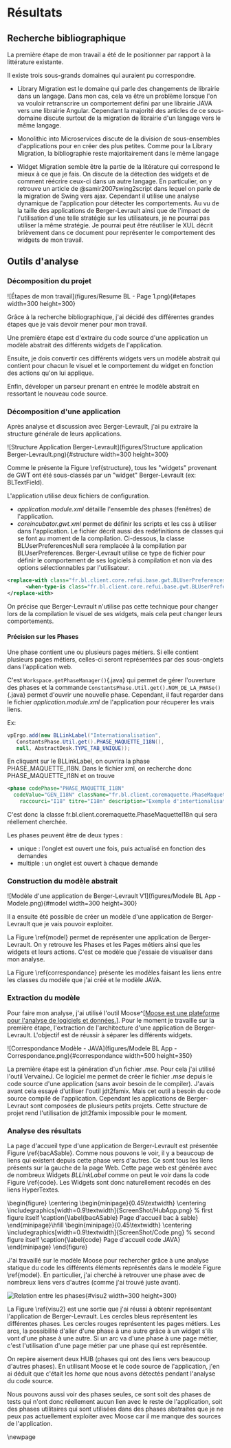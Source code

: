 # Résultats

## Recherche bibliographique

La première étape de mon travail a été de le positionner par rapport à la littérature existante.

Il existe trois sous-grands domaines qui auraient pu correspondre.

- Library Migration est le domaine qui parle des changements de librairie dans un langage. Dans mon cas, cela va être un problème lorsque l'on va vouloir retranscrire un comportement défini par une librairie JAVA vers une librairie Angular.
Cependant la majorité des articles de ce sous-domaine discute surtout de la migration de librairie d'un langage vers le même langage.

- Monolithic into Microservices discute de la division de sous-ensembles d'applications pour en créer des plus petites.
Comme pour la Library Migration, la bibliographie reste majoritairement dans le même langage

- Widget Migration semble être la partie de la litérature qui correspond le mieux à ce que je fais.
On discute de la détection des widgets et de comment réécrire ceux-ci dans un autre langage.
En particulier, on y retrouve un article de @samir2007swing2script dans lequel on parle de la migration de Swing vers ajax.
Cependant il utilise une analyse dynamique de l'application pour détecter les comportements.
Au vu de la taille des applications de Berger-Levrault ainsi que de l'impact de l'utilisation d'une telle stratégie sur les utilisateurs, je ne pourrai pas utiliser la même stratégie.
Je pourrai peut être réutiliser le XUL décrit brièvement dans ce document pour représenter le comportement des widgets de mon travail.


## Outils d'analyse

### Décomposition du projet

![Étapes de mon travail](figures/Resume BL - Page 1.png){#etapes width=300 height=300}


Grâce à la recherche bibliographique, j'ai décidé des différentes grandes étapes que je vais devoir mener pour mon travail.

Une première étape est d'extraire du code source d'une application un modèle abstrait des différents widgets de l'application.

Ensuite, je dois convertir ces différents widgets vers un modèle abstrait qui contient pour chacun le visuel et le comportement du widget en fonction des actions qu'on lui applique.

Enfin, déveloper un parseur prenant en entrée le modèle abstrait en ressortant le nouveau code source.


### Décomposition d'une application

Après analyse et discussion avec Berger-Levrault, j'ai pu extraire la structure générale de leurs applications.

![Structure Application Berger-Levrault](figures/Structure application Berger-Levrault.png){#structure width=300 height=300}

Comme le présente la Figure \ref{structure}, tous les "widgets" provenant de GWT ont été sous-classés par un "widget" Berger-Levrault (ex: BLTextField).

L'application utilise deux fichiers de configuration.

- *application.module.xml* détaille l'ensemble des phases (fenêtres) de l'application.
- *coreincubator.gwt.xml* permet de définir les scripts et les css à utiliser dans l'application. Le fichier décrit aussi des redéfinitions de classes qui se font au moment de la compilation.
Ci-dessous, la classe BLUserPreferencesNull sera remplacée à la compilation par BLUserPreferences. Berger-Levrault utilise ce type de fichier pour définir le comportement de ses logiciels à compilation et non via des options sélectionnables par l'utilisateur.

```xml
<replace-with class="fr.bl.client.core.refui.base.gwt.BLUserPreferencesNull">
      <when-type-is class="fr.bl.client.core.refui.base.gwt.BLUserPreferences" />
</replace-with>
```

On précise que Berger-Levrault n'utilise pas cette technique pour changer lors de la compilation le visuel de ses widgets, mais cela peut changer leurs comportements.

#### Précision sur les Phases

Une phase contient une ou plusieurs pages métiers.
Si elle contient plusieurs pages métiers, celles-ci seront représentées par des sous-onglets dans l'application web.

C'est `Workspace.getPhaseManager()`{.java} qui permet de gérer l'ouverture des phases et la commande `ConstantsPhase.Util.get().NOM_DE_LA_PHASe()`{.java} permet d'ouvrir une nouvelle phase. Cependant, il faut regarder dans le fichier *application.module.xml* de l'application pour récuperer les vrais liens.

Ex:

```java
vpErgo.add(new BLLinkLabel("Internationalisation",
   ConstantsPhase.Util.get().PHASE_MAQUETTE_I18N(),
   null, AbstractDesk.TYPE_TAB_UNIQUE));
```

En cliquant sur le BLLinkLabel, on ouvrira la phase PHASE_MAQUETTE_I18N.
Dans le fichier xml, on recherche donc PHASE_MAQUETTE_I18N et on trouve

```xml
<phase codePhase="PHASE_MAQUETTE_I18N"
  codeValue="GEN_I18N" className="fr.bl.client.coremaquette.PhaseMaquetteI18n"
    raccourci="I18" titre="I18n" description="Exemple d'intertionalisation." />
```

C'est donc la classe fr.bl.client.coremaquette.PhaseMaquetteI18n qui sera réellement cherchée.

Les phases peuvent être de deux types :

- unique : l'onglet est ouvert une fois, puis actualisé en fonction des demandes
- multiple : un onglet est ouvert à chaque demande

### Construction du modèle abstrait
![Modèle d'une application de Berger-Levrault V1](figures/Modele BL App - Modele.png){#model width=300 height=300}

Il a ensuite été possible de créer un modèle d'une application de Berger-Levrault que je vais pouvoir exploiter.

La Figure \ref{model} permet de représenter une application de Berger-Levrault.
On y retrouve les Phases et les Pages métiers ainsi que les widgets et leurs actions.
C'est ce modèle que j'essaie de visualiser dans mon analyse.

La Figure \ref{correspondance} présente les modèles faisant les liens entre les classes du modèle que j'ai créé et le modèle JAVA.

### Extraction du modèle

Pour faire mon analyse, j'ai utilisé l'outil Moose^[[Moose est une plateforme pour l'analyse de logiciels et données.](http://www.moosetechnology.org/)].
Pour le moment je travaille sur la première étape, l'extraction de l'architecture d'une application de Berger-Levrault.
L'objectif est de réussir à séparer les différents widgets.

![Correspondance Modèle - JAVA](figures/Modele BL App - Correspondance.png){#correspondance width=500 height=350}

La première étape est la génération d'un fichier _.mse_.
Pour cela j'ai utilisé l'outil VervaineJ.
Ce logiciel me permet de créer le fichier _.mse_ depuis le code source d'une application (sans avoir besoin de le compiler).
J'avais avant cela essayé d'utiliser l'outil jdt2famix.
Mais cet outil a besoin du code source compilé de l'application.
Cependant les applications de Berger-Levraut sont composées de plusieurs petits projets.
Cette structure de projet rend l'utilisation de jdt2famix impossible pour le moment.

### Analyse des résultats

La page d'accueil type d'une application de Berger-Levrault est présentée Figure \ref{bacASable}.
Comme nous pouvons le voir, il y a beaucoup de liens qui existent depuis cette phase vers d'autres.
Ce sont tous les liens présents sur la gauche de la page Web.
Cette page web est générée avec de nombreux Widgets _BLLinkLabel_ comme on peut le voir dans la code Figure \ref{code}.
Les Widgets sont donc naturellement recodés en des liens HyperTextes.


\begin{figure}
    \centering
    \begin{minipage}{0.45\textwidth}
        \centering
        \includegraphics[width=0.9\textwidth]{ScreenShot/HubApp.png} % first figure itself
        \caption{\label{bacASable} Page d'accueil bac à sable}
    \end{minipage}\hfill
    \begin{minipage}{0.45\textwidth}
        \centering
        \includegraphics[width=0.9\textwidth]{ScreenShot/Code.png} % second figure itself
        \caption{\label{code} Page d'accueil code JAVA}
    \end{minipage}
\end{figure}

J'ai travaillé sur le modèle Moose pour rechercher grâce à une analyse statique du code les différents éléments représentés dans le modèle Figure \ref{model}.
En particulier, j'ai cherché à retrouver une phase avec de nombreux liens vers d'autres (comme j'ai trouvé juste avant).

![Relation entre les phases](figures/lightvisu2.png){#visu2 width=300 height=300}

La Figure \ref{visu2} est une sortie que j'ai réussi à obtenir représentant l'application de Berger-Levrault.
Les cercles bleus représentent les différentes phases.
Les cercles rouges représentent les pages métiers.
Les arcs, la possibilité d'aller d'une phase à une autre grâce à un widget s'ils vont d'une phase à une autre.
Si un arc va d'une phase à une page métier, c'est l'utilisation d'une page métier par une phase qui est représentée.

On repère  aisement deux HUB (phases qui ont des liens vers beaucoup d'autres phases).
En utilisant Moose et le code source de l'application, j'en ai déduit que c'était les _home_ que nous avons détectés pendant l'analyse du code source.

Nous pouvons aussi voir des phases seules, ce sont soit des phases de tests qui n'ont donc réellement aucun lien avec le reste de l'application, soit des phases utilitaires qui sont utilisées dans des phases abstraites que je ne peux pas actuellement exploiter avec Moose car il me manque des sources de l'application.

\newpage
